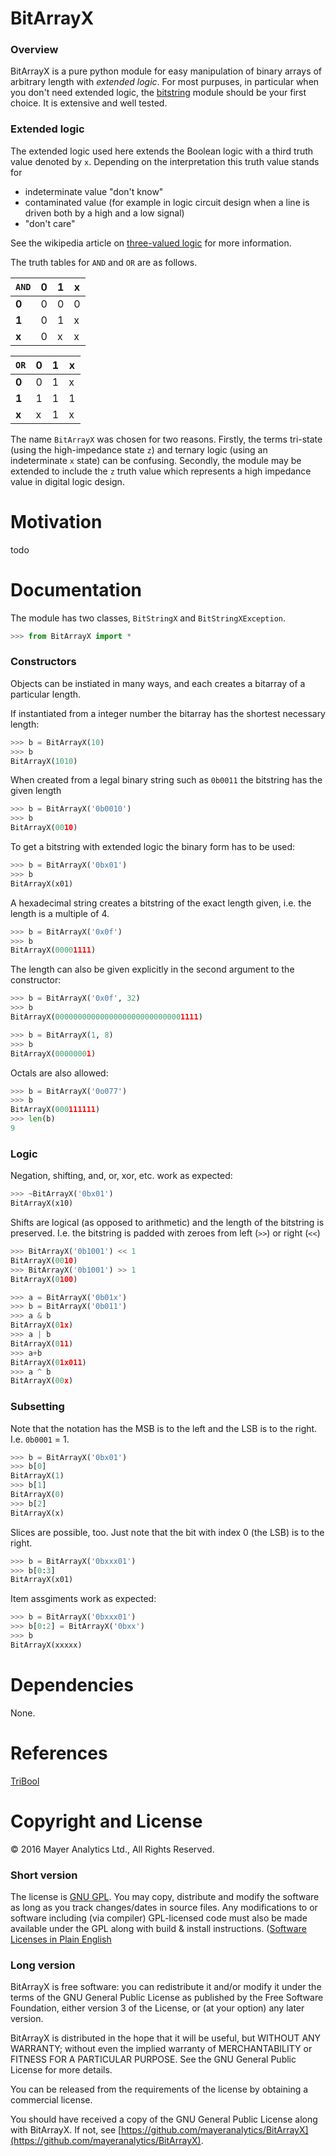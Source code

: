 # BitArrayX 

### Overview ###

BitArrayX is a pure python module for easy manipulation of 
binary arrays of arbitrary length with *extended logic*.
For most purpuses, in particular when you don't need extended logic,
the [bitstring](http://pythonhosted.org/bitstring/) module 
should be your first choice. It is extensive and well tested.


### Extended logic ###

The extended logic used here extends the Boolean logic
with a third truth value denoted by `x`. 
Depending on the interpretation this truth value
stands for 

- indeterminate value "don't know"
- contaminated value (for example in logic circuit design when a line is driven both by a high and a low signal)
- "don't care"

See the wikipedia article on [three-valued logic](https://en.wikipedia.org/wiki/Three-valued_logic#Kleene_and_Priest_logics) for more information. 

The truth tables for `AND` and `OR` are as follows.

| `AND`   | 0 | 1 | x |
|-------|---|---|---|
| **0** | 0 | 0 | 0 |
| **1** | 0 | 1 | x |
| **x** | 0 | x | x |

| `OR`    | 0 | 1 | x |
|-------|---|---|---|
| **0** | 0 | 1 | x |
| **1** | 1 | 1 | 1 |
| **x** | x | 1 | x |

The name `BitArrayX` was chosen for two reasons.
Firstly, the terms tri-state 
(using the high-impedance state `z`) and ternary logic (using an indeterminate
`x` state) can be confusing. 
Secondly, the module may be extended
to include the `z` truth value which represents a high impedance value
in digital logic design. 

# Motivation
todo

# Documentation
The module has two classes, `BitStringX` and `BitStringXException`.

```python
>>> from BitArrayX import *
```


### Constructors ###

Objects can be instiated in many ways, and each creates a
bitarray of a  particular length.

If instantiated from a 
integer number the bitarray has the shortest necessary length:

```python
>>> b = BitArrayX(10)
>>> b
BitArrayX(1010)
```

When created from a legal binary string such as `0b0011` the 
bitstring has the given length

```python
>>> b = BitArrayX('0b0010')
>>> b
BitArrayX(0010)
```

To get a bitstring with extended logic the binary form has to be used:

```python
>>> b = BitArrayX('0bx01')
>>> b
BitArrayX(x01)
```

A hexadecimal string creates a bitstring of the exact length
given, i.e. the length is a  multiple of 4.

```python
>>> b = BitArrayX('0x0f')
>>> b
BitArrayX(00001111)
```

The length can also be given explicitly in the second argument
to the constructor:

```python
>>> b = BitArrayX('0x0f', 32)
>>> b
BitArrayX(00000000000000000000000000001111)
```
```python
>>> b = BitArrayX(1, 8)
>>> b
BitArrayX(00000001)
```

Octals are also allowed:

```python
>>> b = BitArrayX('0o077')
>>> b
BitArrayX(000111111)
>>> len(b)
9
```

### Logic ###

Negation, shifting, and, or, xor, etc. work as expected:

```python
>>> ~BitArrayX('0bx01')
BitArrayX(x10)
```
Shifts are logical (as opposed to arithmetic) and the length of the 
bitstring is preserved. I.e. the bitstring is padded with zeroes from 
left (`>>`) or right (`<<`)

```python
>>> BitArrayX('0b1001') << 1
BitArrayX(0010)
>>> BitArrayX('0b1001') >> 1
BitArrayX(0100)
```
```python
>>> a = BitArrayX('0b01x')
>>> b = BitArrayX('0b011')
>>> a & b
BitArrayX(01x)
>>> a | b
BitArrayX(011)
>>> a+b
BitArrayX(01x011)
>>> a ^ b
BitArrayX(00x)
```

### Subsetting ###
Note that the notation has the MSB is to the left and the LSB is to the right. I.e. `0b0001` = 1.

```python
>>> b = BitArrayX('0bx01')
>>> b[0]
BitArrayX(1)
>>> b[1]
BitArrayX(0)
>>> b[2]
BitArrayX(x)
```

Slices are possible, too. Just note that the bit with index 0 (the LSB) is to the right.

```python
>>> b = BitArrayX('0bxxx01')
>>> b[0:3]
BitArrayX(x01)
```

Item assgiments work as expected:

```python
>>> b = BitArrayX('0bxxx01')
>>> b[0:2] = BitArrayX('0bxx')
>>> b
BitArrayX(xxxxx)

```

# Dependencies
None.

# References
[TriBool](https://pypi.python.org/pypi/tribool/)

# Copyright and License

&copy; 2016 Mayer Analytics Ltd., All Rights Reserved.

### Short version
The license is [GNU GPL](http://www.gnu.org/licenses/gpl-3.0.en.html). 
You may copy, distribute and modify the software as long as you track changes/dates in source files. 
Any modifications to or software including (via compiler) GPL-licensed code must also be made available under 
the GPL along with build & install instructions.
([Software Licenses in Plain English](https://tldrlegal.com/license/gnu-general-public-license-v3-(gpl-3))

### Long version
BitArrayX is free software: you can redistribute it and/or modify it under the terms of the 
GNU General Public License as published by the Free Software Foundation, 
either version 3 of the License, or (at your option) any later version.

BitArrayX is distributed in the hope that it will be useful, 
but WITHOUT ANY WARRANTY; without even the implied warranty of 
MERCHANTABILITY or FITNESS FOR A PARTICULAR PURPOSE. 
See the GNU General Public License for more details.

You can be released from the requirements of the license by obtaining a commercial license. 

You should have received a copy of the GNU General Public License
along with BitArrayX. If not, see [https://github.com/mayeranalytics/BitArrayX](https://github.com/mayeranalytics/BitArrayX).